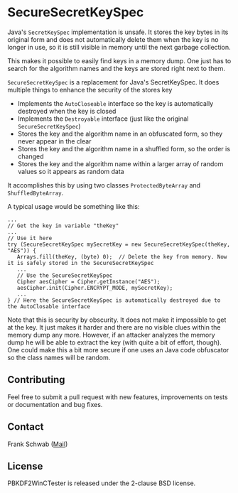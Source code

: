 # SecureSecretKeySpec

Java's `SecretKeySpec` implementation is unsafe. It stores the key bytes in its original form and does not automatically delete them when the key is no longer in use, so it is still visible in memory until the next garbage collection.

This makes it possible to easily find keys in a memory dump. One just has to search for the algorithm names and the keys are stored right next to them.

`SecureSecretKeySpec` is a replacement for Java's SecretKeySpec. It does multiple things to enhance the security of the stores key

* Implements the `AutoCloseable` interface so the key is automatically destroyed when the key is closed
* Implements the `Destroyable` interface (just like the original `SecureSecretKeySpec`)
* Stores the key and the algorithm name in an obfuscated form, so they never appear in the clear
* Stores the key and the algorithm name in a shuffled form, so the order is changed
* Stores the key and the algorithm name within a larger array of random values so it appears as random data

It accomplishes this by using two classes `ProtectedByteArray` and `ShuffledByteArray`.

A typical usage would be something like this:

    ...
    // Get the key in variable "theKey"
    ...
    // Use it here
    try (SecureSecretKeySpec mySecretKey = new SecureSecretKeySpec(theKey, "AES")) {         
       Arrays.fill(theKey, (byte) 0);  // Delete the key from memory. Now it is safely stored in the SecureSecretKeySpec
       ...
       // Use the SecureSecretKeySpec
       Cipher aesCipher = Cipher.getInstance("AES");
       aesCipher.init(Cipher.ENCRYPT_MODE, mySecretKey);
       ...
    } // Here the SecureSecretKeySpec is automatically destroyed due to the AutoClosable interface

Note that this is security by obscurity. It does not make it impossible to get at the key. It just makes it harder and there are no visible clues within the memory dump any more. However, if an attacker analyzes the memory dump he will be able to extract the key (with quite a bit of effort, though). One could make this a bit more secure if one uses an Java code obfuscator so the class names will be random.

## Contributing

Feel free to submit a pull request with new features, improvements on tests or documentation and bug fixes.

## Contact

Frank Schwab ([Mail](mailto:frank.schwab@deutschebahn.com "Mail"))

## License

PBKDF2WinCTester is released under the 2-clause BSD license.
